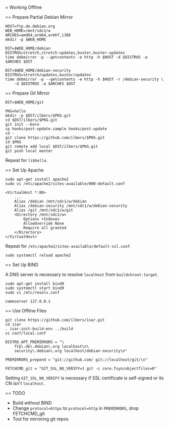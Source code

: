 = Working Offline

== Prepare Partial Debian Mirror

```
HOST=ftp.de.debian.org
WEB_HOME=/mnt/sdc1/w
ARCHES=amd64,arm64,armhf,i386
mkdir -p $WEB_HOME
```

```
DST=$WEB_HOME/debian
DISTROS=stretch,stretch-updates,buster,buster-updates
time debmirror -p --getcontents -e http -h $HOST -d $DISTROS -a $ARCHES $DST
```

```
DST=$WEB_HOME/debian-security
DISTROS=stretch/updates,buster/updates
time debmirror -p --getcontents -e http -h $HOST -r /debian-security \
    -d $DISTROS -a $ARCHES $DST
```

== Prepare Git Mirror

```
DST=$WEB_HOME/git
```

```
PKG=hello
mkdir -p $DST/ilbers/$PKG.git
cd $DST/ilbers/$PKG.git
git init --bare
cp hooks/post-update.sample hooks/post-update
cd -
git clone https://github.com/ilbers/$PKG.git
cd $PKG
git remote add local $DST/ilbers/$PKG.git
git push local master
```

Repeat for `libhello`.

== Set Up Apache

```
sudo apt-get install apache2
sudo vi /etc/apache2/sites-available/000-default.conf
```

```
<VirtualHost *:80>
	...
	Alias /debian /mnt/sdc1/w/debian
	Alias /debian-security /mnt/sdc1/w/debian-security
	Alias /git /mnt/sdc1/w/git
	<Directory /mnt/sdc1/w>
		Options +Indexes
		AllowOverride None
		Require all granted
	</Directory>
</VirtualHost>
```

Repeat for `/etc/apache2/sites-available/default-ssl.conf`.

`sudo systemctl reload apache2`

== Set Up BIND

A DNS server is necessary to resolve `localhost` from `buildchroot-target`.

```
sudo apt-get install bind9
sudo systemctl start bind9
sudo vi /etc/resolv.conf
```

```
nameserver 127.0.0.1
```

== Use Offline Files

```
git clone https://github.com/ilbers/isar.git
cd isar
. isar-init-build-env ../build
vi conf/local.conf
```

```
DISTRO_APT_PREMIRRORS = "\
    ftp\.de\.debian\.org localhost\n\
    security\.debian\.org localhost/debian-security\n"

PREMIRRORS_prepend = "git://github.com/ git://localhost/git/\n"

FETCHCMD_git = "GIT_SSL_NO_VERIFY=1 git -c core.fsyncobjectfiles=0"
```

Setting `GIT_SSL_NO_VERIFY` is necessary if SSL certificate is self-signed or
its CN isn't `localhost`.

== TODO

* Build without BIND
* Change `protocol=https` to `protocol=http` in `PREMIRRORS`, drop FETCHCMD_git
* Tool for mirroring git repos
